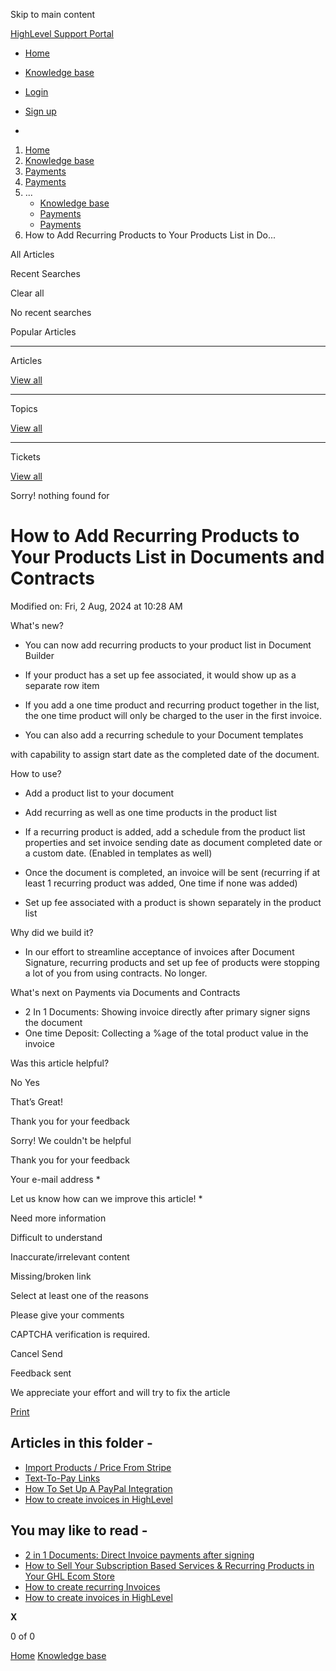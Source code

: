 Skip to main content

[ HighLevel Support Portal ](https://help.gohighlevel.com)

  * [ Home ](/support/home)
  * [ Knowledge base ](/support/solutions)

  * [Login](/support/login)
  * [Sign up](/support/signup)
  * 

  1. [Home](/support/home)
  2. [Knowledge base](/support/solutions)
  3. [Payments](/support/solutions/155000000067)
  4. [Payments](/support/solutions/folders/48000682654)
  5. ... 
     * [Knowledge base](/support/solutions)
     * [Payments](/support/solutions/155000000067)
     * [Payments](/support/solutions/folders/48000682654)
  6. How to Add Recurring Products to Your Products List in Do...

All  Articles 

Recent Searches

Clear all

No recent searches

Popular Articles

* * *

Articles

[View all](/support/search/solutions)

* * *

Topics

[View all](/support/search/topics)

* * *

Tickets

[View all](/support/search/tickets)

Sorry! nothing found for   

# How to Add Recurring Products to Your Products List in Documents and Contracts

Modified on: Fri, 2 Aug, 2024 at 10:28 AM

What's new?

  * You can now add recurring products to your product list in Document Builder

  * If your product has a set up fee associated, it would show up as a separate row item

  * If you add a one time product and recurring product together in the list, the one time product will only be charged to the user in the first invoice.
  * You can also add a recurring schedule to your Document templates 

with capability to assign start date as the completed date of the document.

How to use?

  * Add a product list to your document

  * Add recurring as well as one time products in the product list
  * If a recurring product is added, add a schedule from the product list properties and set invoice sending date as document completed date or a custom date. (Enabled in templates as well)
  * Once the document is completed, an invoice will be sent (recurring if at least 1 recurring product was added, One time if none was added)
  * Set up fee associated with a product is shown separately in the product list

Why did we build it?

  * In our effort to streamline acceptance of invoices after Document Signature, recurring products and set up fee of products were stopping a lot of you from using contracts. No longer.

What's next on Payments via Documents and Contracts

  * 2 In 1 Documents: Showing invoice directly after primary signer signs the document
  * One time Deposit: Collecting a %age of the total product value in the invoice

Was this article helpful?

No  Yes 

That’s Great!

Thank you for your feedback

Sorry! We couldn't be helpful

Thank you for your feedback

Your e-mail address *

Let us know how can we improve this article! *

Need more information 

Difficult to understand 

Inaccurate/irrelevant content 

Missing/broken link 

Select at least one of the reasons 

Please give your comments 

CAPTCHA verification is required. 

Cancel  Send 

Feedback sent

We appreciate your effort and will try to fix the article

[Print](javascript:print\(\))

## Articles in this folder -

  * [Import Products / Price From Stripe](/support/solutions/articles/48001202184-import-products-price-from-stripe)
  * [Text-To-Pay Links](/support/solutions/articles/48001202185-text-to-pay-links)
  * [How To Set Up A PayPal Integration](/support/solutions/articles/48001204158-how-to-set-up-a-paypal-integration)
  * [How to create invoices in HighLevel](/support/solutions/articles/48001208702-how-to-create-invoices-in-highlevel)

## You may like to read -

  * [2 in 1 Documents: Direct Invoice payments after signing](/support/solutions/articles/155000004063-2-in-1-documents-direct-invoice-payments-after-signing)
  * [How to Sell Your Subscription Based Services & Recurring Products in Your GHL Ecom Store](/support/solutions/articles/155000002833-how-to-sell-your-subscription-based-services-recurring-products-in-your-ghl-ecom-store)
  * [How to create recurring Invoices](/support/solutions/articles/48001219440-how-to-create-recurring-invoices)
  * [How to create invoices in HighLevel](/support/solutions/articles/48001208702-how-to-create-invoices-in-highlevel)

**X**

0 of 0 []()

[Home](/support/home) [Knowledge base](/support/solutions)
